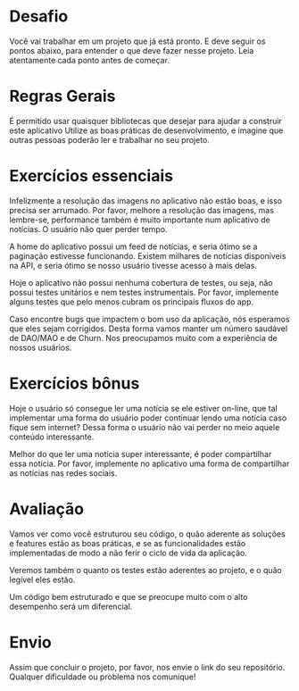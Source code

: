 # Desafio

Você vai trabalhar em um projeto que já está pronto. E deve seguir os pontos abaixo, para entender o que deve fazer nesse projeto. Leia atentamente cada ponto antes de começar.


# Regras Gerais

É permitido usar quaisquer bibliotecas que desejar para ajudar a construir este aplicativo
Utilize as boas práticas de desenvolvimento, e imagine que outras pessoas poderão ler e trabalhar no seu projeto.


# Exercícios essenciais

Infelizmente a resolução das imagens no aplicativo não estão boas, e isso precisa ser arrumado. Por favor, melhore a resolução das imagens, mas lembre-se, performance também é muito importante num aplicativo de notícias. O usuário não quer perder tempo.

A home do aplicativo possui um feed de notícias, e seria ótimo se a paginação estivesse funcionando. Existem milhares de notícias disponíveis na API, e seria ótimo se nosso usuário tivesse acesso à mais delas.

Hoje o aplicativo não possui nenhuma cobertura de testes, ou seja, não possui testes unitários e nem testes instrumentais. Por favor, implemente alguns testes que pelo menos cubram os principais fluxos do app.

Caso encontre bugs que impactem o bom uso da aplicação, nós esperamos que eles sejam corrigidos. Desta forma vamos manter um número saudável de DAO/MAO e de Churn. Nos preocupamos muito com a experiência de nossos usuários.


# Exercícios bônus

Hoje o usuário só consegue ler uma notícia se ele estiver on-line, que tal implementar uma forma do usuário poder continuar lendo uma notícia caso fique sem internet? Dessa forma o usuário não vai perder no meio aquele conteúdo interessante.

Melhor do que ler uma notícia super interessante, é poder compartilhar essa notícia. Por favor, implemente no aplicativo uma forma de compartilhar as notícias nas redes sociais.


# Avaliação

Vamos ver como você estruturou seu código, o quão aderente as soluções e features estão as boas práticas, e se as funcionalidades estão implementadas de modo a não ferir o ciclo de vida da aplicação. 

Veremos também o quanto os testes estão aderentes ao projeto, e o quão legível eles estão.

Um código bem estruturado e que se preocupe muito com o alto desempenho será um diferencial.

# Envio
Assim que concluir o projeto, por favor, nos envie o link do seu repositório. Qualquer dificuldade ou problema nos comunique!
